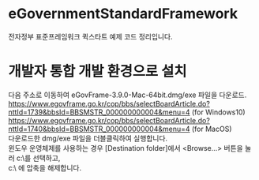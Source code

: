# eGovernmentStandardFramework
전자정부 표준프레임워크 퀵스타트 예제 코드 정리입니다.

# 개발자 통합 개발 환경으로 설치
다음 주소로 이동하여 eGovFrame-3.9.0-Mac-64bit.dmg/exe 파일을 다운로드. <br>
https://www.egovframe.go.kr/cop/bbs/selectBoardArticle.do?nttId=1739&bbsId=BBSMSTR_000000000004&menu=4 (for Windows10) <br>
https://www.egovframe.go.kr/cop/bbs/selectBoardArticle.do?nttId=1740&bbsId=BBSMSTR_000000000004&menu=4 (for MacOS) <br>
다운로드한 dmg/exe 파일을 더블클릭하여 실행합니다. <br>
윈도우 운영체제를 사용하는 경우 [Destination folder]에서 <Browse...> 버튼을 눌러 c:\를 선택하고, <br>
c:\ 에 압축을 해제합니다.
